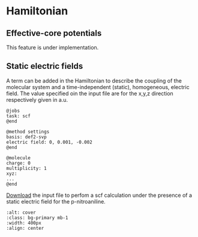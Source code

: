 # Hamiltonian

## Effective-core potentials

This feature is under implementation.

## Static electric fields

A term can be added in the Hamiltonian to describe the coupling of the molecular system and a time-independent (static), homogeneous, electric field. The value specified oin the input file are for the x,y,z direction respectively given in a.u.

```
@jobs
task: scf
@end

@method settings
basis: def2-svp
electric field: 0, 0.001, -0.002
@end

@molecule
charge: 0
multiplicity: 1
xyz:
...
@end
```
[Download](../input_files/pna-field.inp) the input file to perfom a scf calculation under the presence of a static electric field for the p-nitroaniline.

```{image} ../images/pna.png
:alt: cover
:class: bg-primary mb-1
:width: 400px
:align: center
```
